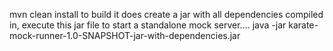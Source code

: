 mvn clean install to build
it does create a jar with all dependencies compiled in, execute this jar file to start a standalone mock server....
java -jar karate-mock-runner-1.0-SNAPSHOT-jar-with-dependencies.jar
